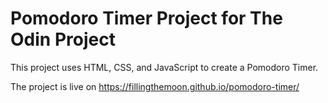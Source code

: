 # Pomodoro Timer Project for The Odin Project

This project uses HTML, CSS, and JavaScript to create a Pomodoro Timer.

The project is live on https://fillingthemoon.github.io/pomodoro-timer/

